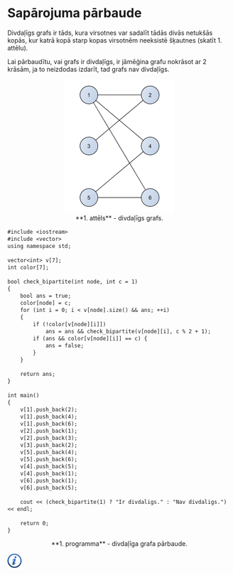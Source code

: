 # Sapārojuma pārbaude

Divdaļīgs grafs ir tāds, kura virsotnes var sadalīt tādās divās netukšās kopās, kur katrā kopā starp kopas virsotnēm neeksistē šķautnes (skatīt 1. attēlu).

Lai pārbaudītu, vai grafs ir divdaļīgs, ir jāmēģina grafu nokrāsot ar 2 krāsām, ja to neizdodas izdarīt, tad grafs nav divdaļīgs.

<center><img alt="Divdaļīgs grafs" src="/media/theory/bipartite_graph.png" /></center>

<center>**1. attēls** - divdaļīgs grafs.</center>

```
#include <iostream>
#include <vector>
using namespace std;

vector<int> v[7];
int color[7];

bool check_bipartite(int node, int c = 1)
{
    bool ans = true;
    color[node] = c;
    for (int i = 0; i < v[node].size() && ans; ++i)
    {
        if (!color[v[node][i]])
            ans = ans && check_bipartite(v[node][i], c % 2 + 1);
        if (ans && color[v[node][i]] == c) {
            ans = false;
        }
    }

    return ans;
}

int main()
{
    v[1].push_back(2);
    v[1].push_back(4);
    v[1].push_back(6);
    v[2].push_back(1);
    v[2].push_back(3);
    v[3].push_back(2);
    v[5].push_back(4);
    v[5].push_back(6);
    v[4].push_back(5);
    v[4].push_back(1);
    v[6].push_back(1);
    v[6].push_back(5);

    cout << (check_bipartite(1) ? "Ir divdaligs." : "Nav divdaligs.") << endl;

    return 0;
}
```

<center>**1. programma** - divdaļīga grafa pārbaude.</center>

<a href="http://en.wikipedia.org/wiki/Bipartite_graph" target="_blank">![Vairāk informācija](/media/theory/information.png)</a>